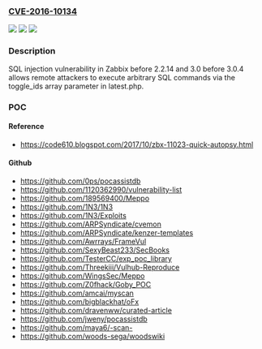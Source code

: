 ### [CVE-2016-10134](https://cve.mitre.org/cgi-bin/cvename.cgi?name=CVE-2016-10134)
![](https://img.shields.io/static/v1?label=Product&message=n%2Fa&color=blue)
![](https://img.shields.io/static/v1?label=Version&message=n%2Fa&color=blue)
![](https://img.shields.io/static/v1?label=Vulnerability&message=n%2Fa&color=brighgreen)

### Description

SQL injection vulnerability in Zabbix before 2.2.14 and 3.0 before 3.0.4 allows remote attackers to execute arbitrary SQL commands via the toggle_ids array parameter in latest.php.

### POC

#### Reference
- https://code610.blogspot.com/2017/10/zbx-11023-quick-autopsy.html

#### Github
- https://github.com/0ps/pocassistdb
- https://github.com/1120362990/vulnerability-list
- https://github.com/189569400/Meppo
- https://github.com/1N3/1N3
- https://github.com/1N3/Exploits
- https://github.com/ARPSyndicate/cvemon
- https://github.com/ARPSyndicate/kenzer-templates
- https://github.com/Awrrays/FrameVul
- https://github.com/SexyBeast233/SecBooks
- https://github.com/TesterCC/exp_poc_library
- https://github.com/Threekiii/Vulhub-Reproduce
- https://github.com/WingsSec/Meppo
- https://github.com/Z0fhack/Goby_POC
- https://github.com/amcai/myscan
- https://github.com/bigblackhat/oFx
- https://github.com/dravenww/curated-article
- https://github.com/jweny/pocassistdb
- https://github.com/maya6/-scan-
- https://github.com/woods-sega/woodswiki

